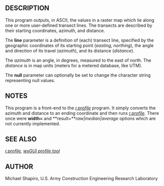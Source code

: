 ## DESCRIPTION

This program outputs, in ASCII, the values in a raster map which lie
along one or more user-defined transect lines. The transects are
described by their starting coordinates, azimuth, and distance.

The **line** parameter is a definition of (each) transect line,
specified by the geographic coordinates of its starting point (*easting,
northing*), the angle and direction of its travel (*azimuth*), and its
distance (*distance*).

The *azimuth* is an angle, in degrees, measured to the east of north.
The *distance* is in map units (meters for a metered database, like
UTM).

The **null** parameter can optionally be set to change the character
string representing null values.

## NOTES

This program is a front-end to the *[r.profile](r.profile.html)*
program. It simply converts the azimuth and distance to an ending
coordinate and then runs *[r.profile](r.profile.html)*. There once were
**width=** and **result=***raw\|median\|average* options which are not
currently implemented.

## SEE ALSO

*[r.profile](r.profile.html), [wxGUI profile tool](wxGUI.html)*

## AUTHOR

Michael Shapiro, U.S. Army Construction Engineering Research Laboratory
